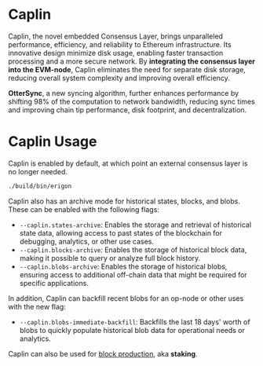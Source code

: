 # Caplin

Caplin, the novel embedded Consensus Layer, brings unparalleled performance, efficiency, and reliability to Ethereum infrastructure. Its innovative design minimize disk usage, enabling faster transaction processing and a more secure network. By **integrating the consensus layer into the EVM-node**, Caplin eliminates the need for separate disk storage, reducing overall system complexity and improving overall efficiency.

**OtterSync**, a new syncing algorithm, further enhances performance by shifting 98% of the computation to network bandwidth, reducing sync times and improving chain tip performance, disk footprint, and decentralization.

# Caplin Usage

Caplin is enabled by default, at which point an external consensus layer is no longer needed.

```bash
./build/bin/erigon
```

Caplin also has an archive mode for historical states, blocks, and blobs. These can be enabled with the following flags:

- `--caplin.states-archive`: Enables the storage and retrieval of historical state data, allowing access to past states of the blockchain for debugging, analytics, or other use cases.
- `--caplin.blocks-archive`: Enables the storage of historical block data, making it possible to query or analyze full block history.
- `--caplin.blobs-archive`: Enables the storage of historical blobs, ensuring access to additional off-chain data that might be required for specific applications.

In addition, Caplin can backfill recent blobs for an op-node or other uses with the new flag:

- `--caplin.blobs-immediate-backfill`: Backfills the last 18 days' worth of blobs to quickly populate historical blob data for operational needs or analytics.

Caplin can also be used for [block production](../staking/caplin.md), aka **staking**.